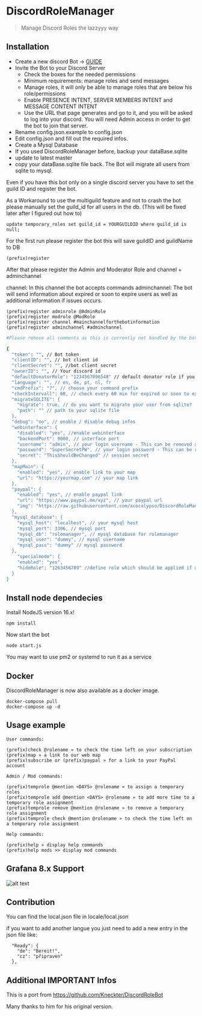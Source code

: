 # DiscordRoleManager

> Manage Discord Roles the lazzyyy way

## Installation

- Create a new discord Bot -> [GUIDE](https://discordpy.readthedocs.io/en/latest/discord.html)
- Invite the Bot to your Discord Server
  - Check the boxes for the needed permissions
  - Minimum requirements: manage roles and send messages
  - Manage roles, it will only be able to manage roles that are below his role/permissions
  - Enable PRESENCE INTENT, SERVER MEMBERS INTENT and MESSAGE CONTENT INTENT
  - Use the URL that page generates and go to it, and you will be asked to log into your discord. You will need Admin access in order to get the bot to join that server.
- Rename config.json.example to config.json
- Edit config.json and fill out the required infos.
- Create a Mysql Database
- If you used DiscordRoleManager before, backup your dataBase.sqlite
- update to latest master
- copy your dataBase.sqlite file back. The Bot will migrate all users from sqlite to mysql.

Even if you have this bot only on a single discord server you have to set the guild ID and register the bot.

As a Workaround to use the multiguild feature and not to crash the bot please manually set the guild_id for all users in the db.
(This will be fixed later after I figured out how to)

```update temporary_roles set guild_id = YOURGUILDID where guild_id is null;```

For the first run please register the bot this will save guildID and guildName to DB

```
(prefix)register
```

After that please register the Admin and Moderator Role and channel + adminchannel

channel: In this channel the bot accepts commands
adminchannel: The bot will send information about expired or soon to expire users as well as additional information if issues occurs.

```
(prefix)register adminrole @AdminRole
(prefix)register modrole @ModRole
(prefix)register channel #mainchannelforthebotinformation
(prefix)register adminchannel #adminchannel
```

```sh
#Please remove all comments as this is currently not handled by the bot!

{
  "token": "", // Bot token
  "clientID": "", // bot client id
  "clientSecret": "", //bot client secret
  "ownerID": "", // Your discord id
  "defaultDonatorRole": "1234567896548" // default donator role if you don't want to specify it in the command
  "language": "", // en, de, pt, nl, fr
  "cmdPrefix": "?", // choose your command prefix
  "checkIntervall": 60, // check every 60 min for expired or soon to expire users
  "migrateSQLITE": {
    "migrate": true, // do you want to migrate your user from sqlite?
    "path": "" // path to your sqlite file
  },
  "debug": "no", // enable / disable debug infos
  "webinterface": {
    "disabled": "yes", //enable webinterface
    "backendPort": 9000, // interface port
    "username": "admin", // your login username - This can be removed afterwards
    "password": "SuperSecretPW", // your login password - This can be removed afterwards
    "secret": "ThisShouldBeChanged" // session secret
  },
  "mapMain": {
    "enabled": "yes", // enable link to your map
    "url": "https://yourmap.com" // your map link
  },
  "paypal": {
    "enabled": "yes", // enable paypal link
    "url": "https://www.paypal.me/xyz", // your paypal url
    "img": "https://raw.githubusercontent.com/acocalypso/DiscordRoleManager/master/paypal_icon.jpg"
  },
  "mysql_database": {
    "mysql_host": "localhost", // your mysql host
    "mysql_port": 3306, // mysql port
    "mysql_db": "rolemanager", // mysql database for rolemanager
    "mysql_user": "dummy", // mysql username
    "mysql_pass": "dummy" // mysql password
  },
    "specialmode": {
    "enabled": "yes",
    "hideRole": "1263456789" //define role which should be applied if user looses role
  }
}

```

## Install node dependecies

Install NodeJS version 16.x!

```
npm install
```

Now start the bot

```
node start.js
```

You may want to use pm2 or systemd to run it as a service

## Docker

DiscordRoleManager is now also available as a docker image.

```
docker-compose pull
docker-compose up -d
```

## Usage example

```
User commands:

(prefix)check @rolename » to check the time left on your subscription
(prefix)map » a link to our web map
(prefix)subscribe or (prefix)paypal » for a link to your PayPal account

Admin / Mod commands:

(prefix)temprole @mention <DAYS> @rolename » to assign a temporary roles
(prefix)temprole add @mention <DAYS> @rolename » to add more time to a temporary role assignment
(prefix)temprole remove @mention @rolename » to remove a temporary role assignment
(prefix)temprole check @mention @rolename » to check the time left on a temporary role assignment

Help commands:

(prefix)help » display help commands
(prefix)help mods >> display mod commands
```

## Grafana 8.x Support

![alt text](https://raw.githubusercontent.com/acocalypso/DiscordRoleManager/master/grafana_donators.PNG)

## Contribution

You can find the local.json file in locale/local.json

if you want to add another langue you just need to add a new entry in the json file like:

```
  "Ready": {
    "de": "Bereit!",
    "cz": "připraven"
  },
```

## Additional IMPORTANT Infos

This is a port from <https://github.com/Kneckter/DiscordRoleBot>

Many thanks to him for his original version.
